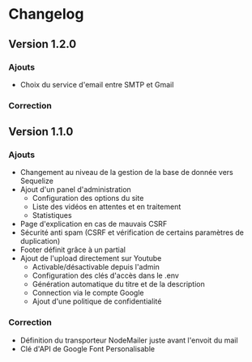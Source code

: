 # Changelog
## Version 1.2.0
### Ajouts
- Choix du service d'email entre SMTP et Gmail

### Correction

## Version 1.1.0
### Ajouts
- Changement au niveau de la gestion de la base de donnée vers Sequelize
- Ajout d'un panel d'administration
  - Configuration des options du site
  - Liste des vidéos en attentes et en traitement
  - Statistiques
- Page d'explication en cas de mauvais CSRF
- Sécurité anti spam (CSRF et vérification de certains paramètres de duplication)
- Footer définit grâce à un partial
- Ajout de l'upload directement sur Youtube
  - Activable/désactivable depuis l'admin
  - Configuration des clés d'accès dans le .env
  - Génération automatique du titre et de la description
  - Connection via le compte Google
  - Ajout d'une politique de confidentialité

### Correction
- Définition du transporteur NodeMailer juste avant l'envoit du mail
- Clé d'API de Google Font Personalisable